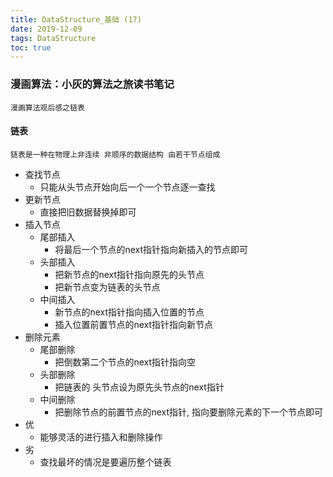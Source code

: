 ```yaml
---
title: DataStructure_基础 (17)
date: 2019-12-09
tags: DataStructure
toc: true
---
```


### 漫画算法：小灰的算法之旅读书笔记
    漫画算法观后感之链表

<!-- more -->

#### 链表
    链表是一种在物理上非连续 非顺序的数据结构 由若干节点组成
- 查找节点
    * 只能从头节点开始向后一个一个节点逐一查找
- 更新节点
    * 直接把旧数据替换掉即可
- 插入节点
    * 尾部插入
        * 将最后一个节点的next指针指向新插入的节点即可
    * 头部插入
        * 把新节点的next指针指向原先的头节点
        * 把新节点变为链表的头节点
    * 中间插入
        * 新节点的next指针指向插入位置的节点
        * 插入位置前置节点的next指针指向新节点
- 删除元素
    * 尾部删除
        * 把倒数第二个节点的next指针指向空
    * 头部删除
        * 把链表的 头节点设为原先头节点的next指针
    * 中间删除
        * 把删除节点的前置节点的next指针, 指向要删除元素的下一个节点即可
- 优
    * 能够灵活的进行插入和删除操作
- 劣
    * 查找最坏的情况是要遍历整个链表




